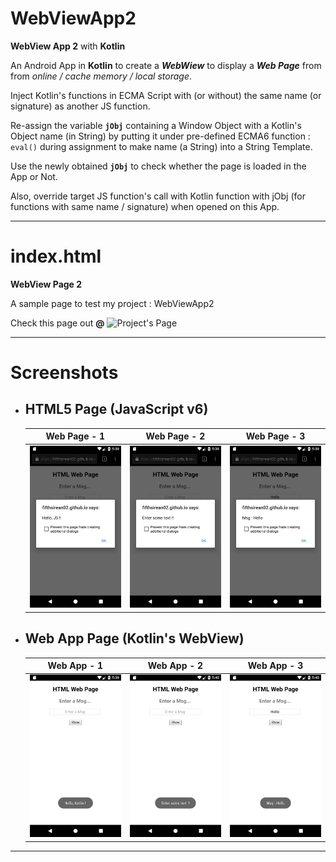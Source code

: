 # WebViewApp2
**WebView App 2** with **Kotlin**

An Android App in **Kotlin** to create a _**WebWiew**_ to display a _**Web Page**_ from from _online / cache memory / local storage_.

Inject Kotlin's functions in ECMA Script with (or without) the same name (or signature) as another JS function.

Re-assign the variable **`jObj`** containing a Window Object with a Kotlin's Object name (in String) by putting it under pre-defined ECMA6 function : `eval()` during assignment to make name (a String) into a String Template.

Use the newly obtained **`jObj`** to check whether the page is loaded in the App or Not.

Also, override target JS function's call with Kotlin function with jObj (for functions with same name / signature) when opened on this App.

---

# index.html
**WebView Page 2**

A sample page to test my project : WebViewApp2

Check this page out **@** ![Project's Page](https://nishantsinghdev.github.io/WebViewApp2/)

---

# Screenshots

+ ## HTML5 Page (JavaScript v6)
    |  Web Page - 1  |  Web Page - 2  |  Web Page - 3  |
    | :------------: | :------------: | :------------: |
    | ![Pic-1](./screenshots/WebPage-1.png) | ![Pic-2](./screenshots/WebPage-2.png) | ![Pic-3](./screenshots/WebPage-3.png) |

+ ## Web App Page (Kotlin's WebView)
    |  Web App - 1  |  Web App - 2  |  Web App - 3  |
    | :-----------: | :-----------: | :-----------: |
    | ![Pic-1](./screenshots/WebApp-1.png) | ![Pic-2](./screenshots/WebApp-2.png) | ![Pic-3](./screenshots/WebApp-3.png) |

---
